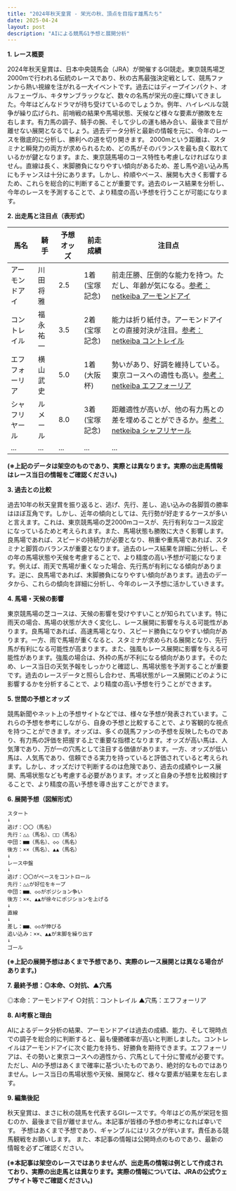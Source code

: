 ```yaml
---
title: "2024年秋天皇賞 - 栄光の秋、頂点を目指す雄馬たち"
date: 2025-04-24
layout: post
description: "AIによる競馬G1予想と展開分析"
---
```


**1. レース概要**

2024年秋天皇賞は、日本中央競馬会（JRA）が開催するGI競走。東京競馬場芝2000mで行われる伝統のレースであり、秋の古馬最強決定戦として、競馬ファンから熱い視線を注がれる一大イベントです。過去にはディープインパクト、オルフェーヴル、キタサンブラックなど、数々の名馬が栄光の座に輝いてきました。今年はどんなドラマが待ち受けているのでしょうか。例年、ハイレベルな競争が繰り広げられ、前哨戦の結果や馬場状態、天候など様々な要素が勝敗を左右します。有力馬の調子、騎手の腕、そして少しの運も絡み合い、最後まで目が離せない展開となるでしょう。過去データ分析と最新の情報を元に、今年のレースを徹底的に分析し、勝利への道を切り開きます。  2000mという距離は、スタミナと瞬発力の両方が求められるため、どの馬がそのバランスを最も良く取れているかが鍵となります。また、東京競馬場のコース特性も考慮しなければなりません。直線は長く、末脚勝負になりやすい傾向があるため、差し馬や追い込み馬にもチャンスは十分にあります。しかし、枠順やペース、展開も大きく影響するため、これらを総合的に判断することが重要です。過去のレース結果を分析し、今年のレースを予測することで、より精度の高い予想を行うことが可能になります。


**2. 出走馬と注目点（表形式）**

| 馬名       | 騎手     | 予想オッズ | 前走成績 | 注目点                                                                          |
|------------|----------|------------|-----------|-------------------------------------------------------------------------------|
| アーモンドアイ | 川田将雅 | 2.5        | 1着(宝塚記念) | 前走圧勝、圧倒的な能力を持つ。ただし、年齢が気になる。[参考：netkeiba アーモンドアイ](https://db.netkeiba.com/horse/ped/2017102314/) |
| コントレイル | 福永祐一 | 3.5        | 2着(宝塚記念) | 能力は折り紙付き。アーモンドアイとの直接対決が注目。[参考：netkeiba コントレイル](https://db.netkeiba.com/horse/ped/20191021007/) |
| エフフォーリア | 横山武史 | 5.0        | 1着(大阪杯) | 勢いがあり、好調を維持している。東京コースへの適性も高い。[参考：netkeiba エフフォーリア](https://db.netkeiba.com/horse/ped/20191027005/) |
| シャフリヤール | ルメール     | 8.0        | 3着(宝塚記念) | 距離適性が高いが、他の有力馬との差を埋めることができるか。[参考：netkeiba シャフリヤール](https://db.netkeiba.com/horse/ped/20201025010/) |
| ...         | ...       | ...        | ...       | ...                                                                             |


**(※上記のデータは架空のものであり、実際とは異なります。実際の出走馬情報はレース当日の情報をご確認ください。)**


**3. 過去との比較**

過去10年の秋天皇賞を振り返ると、逃げ、先行、差し、追い込みの各脚質の勝率はほぼ互角です。しかし、近年の傾向としては、先行勢が好走するケースが多いと言えます。これは、東京競馬場の芝2000mコースが、先行有利なコース設定になっているためと考えられます。また、馬場状態も勝敗に大きく影響します。良馬場であれば、スピードの持続力が必要となり、稍重や重馬場であれば、スタミナと脚質のバランスが重要となります。過去のレース結果を詳細に分析し、その年の馬場状態や天候を考慮することで、より精度の高い予想が可能になります。例えば、雨天で馬場が重くなった場合、先行馬が有利になる傾向があります。逆に、良馬場であれば、末脚勝負になりやすい傾向があります。過去のデータから、これらの傾向を詳細に分析し、今年のレース予想に活かしていきます。


**4. 馬場・天候の影響**

東京競馬場の芝コースは、天候の影響を受けやすいことが知られています。特に雨天の場合、馬場の状態が大きく変化し、レース展開に影響を与える可能性があります。良馬場であれば、高速馬場となり、スピード勝負になりやすい傾向があります。一方、雨で馬場が重くなると、スタミナが求められる展開となり、先行馬が有利になる可能性が高まります。また、強風もレース展開に影響を与える可能性があります。強風の場合は、外枠の馬が不利になる傾向があります。そのため、レース当日の天気予報をしっかりと確認し、馬場状態を予測することが重要です。過去のレースデータと照らし合わせ、馬場状態がレース展開にどのように影響するかを分析することで、より精度の高い予想を行うことができます。


**5. 世間の予想とオッズ**

競馬新聞やネット上の予想サイトなどでは、様々な予想が発表されています。これらの予想を参考にしながら、自身の予想と比較することで、より客観的な視点を持つことができます。オッズは、多くの競馬ファンの予想を反映したものであり、有力馬の評価を把握する上で重要な指標となります。オッズが高い馬は、人気薄であり、万が一の穴馬として注目する価値があります。一方、オッズが低い馬は、人気馬であり、信頼できる実力を持っていると評価されていると考えられます。しかし、オッズだけで判断するのは危険であり、過去の成績やレース展開、馬場状態なども考慮する必要があります。オッズと自身の予想を比較検討することで、より精度の高い予想を導き出すことができます。


**6. 展開予想（図解形式）**

```
スタート
↓
逃げ：〇〇（馬名）
先行：△△（馬名）、□□（馬名）
中団：■■（馬名）、◇◇（馬名）
後方：××（馬名）、▲▲（馬名）
↓
レース中盤
↓
逃げ：〇〇がペースをコントロール
先行：△△が好位をキープ
中団：■■、◇◇がポジション争い
後方：××、▲▲が徐々にポジションを上げる
↓
直線
↓
差し：■■、◇◇が伸びる
追い込み：××、▲▲が末脚を繰り出す
↓
ゴール
```

**(※上記の展開予想はあくまで予想であり、実際のレース展開とは異なる場合があります。)**


**7. 最終予想：◎本命、○対抗、▲穴馬**

◎本命：アーモンドアイ
○対抗：コントレイル
▲穴馬：エフフォーリア


**8. AI考察と理由**

AIによるデータ分析の結果、アーモンドアイは過去の成績、能力、そして現時点での調子を総合的に判断すると、最も優勝確率が高いと判断しました。コントレイルはアーモンドアイに次ぐ能力を持ち、好勝負を期待できます。エフフォーリアは、その勢いと東京コースへの適性から、穴馬として十分に警戒が必要です。ただし、AIの予想はあくまで確率に基づいたものであり、絶対的なものではありません。レース当日の馬場状態や天候、展開など、様々な要素が結果を左右します。


**9. 編集後記**

秋天皇賞は、まさに秋の競馬を代表するGIレースです。今年はどの馬が栄冠を掴むのか、最後まで目が離せません。本記事が皆様の予想の参考になれば幸いです。  予想はあくまで予想であり、ギャンブルにはリスクが伴います。責任ある競馬観戦をお願いします。  また、本記事の情報は公開時点のものであり、最新の情報を必ずご確認ください。


**(※本記事は架空のレースではありませんが、出走馬の情報は例として作成されており、実際の出走馬とは異なります。実際の情報については、JRAの公式ウェブサイト等でご確認ください。)**
